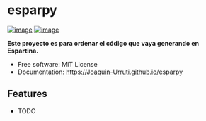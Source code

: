 # esparpy


[![image](https://img.shields.io/pypi/v/esparpy.svg)](https://pypi.python.org/pypi/esparpy)
[![image](https://img.shields.io/conda/vn/conda-forge/esparpy.svg)](https://anaconda.org/conda-forge/esparpy)


**Este proyecto es para ordenar el código que vaya generando en Espartina.**


-   Free software: MIT License
-   Documentation: https://Joaquin-Urruti.github.io/esparpy
    

## Features

-   TODO
